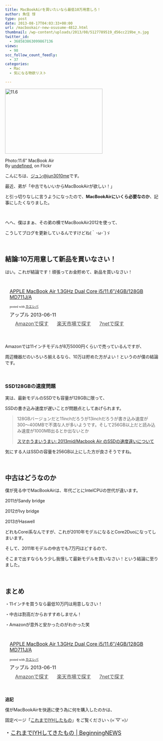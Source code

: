 ```yaml
---
title: MacBookAirを買いたいなら最低10万用意しろ！
author: 魚住 惇
type: post
date: 2013-08-17T04:03:33+00:00
url: /macbookair-new-osusume-4812.html
thumbnail: /wp-content/uploads/2013/08/5127789519_d56cc219be_n.jpg
twitter_id:
  - 368583863099867136
views:
  - 98
scc_follow_count_feedly:
  - 37
categories:
  - Mac
  - 気になる物欲リスト

---
```

<div class="wp-caption aligncenter" style="width: 330px;">
  <img decoding="async" loading="lazy" src="http://farm5.staticflickr.com/4006/5127789519_d56cc219be_n.jpg" alt="11.6" width="320" height="213" /></p> 
  
  <p class="wp-caption-text">
    Photo:11.6&#8243; MacBook Air<br />By <a href="http://www.flickr.com/photos/pahudson/5127789519/" target="_blank">undefined</a>, on Flickr
  </p>
</div>

<!--more-->

こんにちは、[ジュン@jun3010me][1]です。

最近、弟が「中古でもいいからMacBookAirが欲しい！」

と引っ切りなしに言うようになったので、**MacBookAirにいくら必要なのか**、記事にしたくなりました。

 

へへ、僕はまぁ、その弟の横でMacBookAir2012を使って、

こうしてブログを更新しているんですけどね(｀･ω･´)ゞ

 

## 結論:10万用意して新品を買いなさい！

はい。これが結論です！頑張ってお金貯めて、新品を買いなさい！

 

<div class="kaerebalink-box" style="text-align: left; padding-bottom: 20px; font-size: medium; /zoom: 1; overflow: hidden;">
  <div class="kaerebalink-image" style="float: left; margin: 0 15px 10px 0;">
    <a href="http://www.amazon.co.jp/exec/obidos/ASIN/B00DCMAHSS/jn050191-22/ref=nosim/" rel="nofollow" target="_blank"><img decoding="async" style="border: none;" src="http://ecx.images-amazon.com/images/I/21sLRgAX%2B7L._SL160_.jpg" alt="" /></a>
  </div>
  <div class="kaerebalink-info" style="line-height: 120%; /zoom: 1; overflow: hidden;">
    <div class="kaerebalink-name" style="margin-bottom: 10px; line-height: 120%;">
      <a href="http://www.amazon.co.jp/exec/obidos/ASIN/B00DCMAHSS/jn050191-22/ref=nosim/" rel="nofollow" target="_blank">APPLE MacBook Air 1.3GHz Dual Core i5/11.6&#8243;/4GB/128GB MD711J/A</a></p>
      <div class="kaerebalink-powered-date" style="font-size: 8pt; margin-top: 5px; font-family: verdana; line-height: 120%;">
        posted with <a href="http://kaereba.com" target="_blank">カエレバ</a>
      </div>
    </div>
    <div class="kaerebalink-detail" style="margin-bottom: 5px;">
      アップル 2013-06-11
    </div>
    <div class="kaerebalink-link1" style="margin-top: 10px; opacity: .80; filter: alpha(opacity=80);">
      <div class="shoplinkamazon" style="display: inline; margin-right: 5px; background: url('http://img.yomereba.com/simple5.gif') 0 0 no-repeat; padding: 2px 0 2px 18px; white-space: nowrap;">
        <a title="アマゾン" href="http://www.amazon.co.jp/gp/search?keywords=i5%2F11.6%20GB%2F128GB%20MD711J%2FA&__mk_ja_JP=%83J%83%5E%83J%83i&tag=jn050191-22" rel="nofollow" target="_blank">Amazonで探す</a>
      </div>
      <div class="shoplinkrakuten" style="display: inline; margin-right: 5px; background: url('http://img.yomereba.com/simple5.gif') 0 0 no-repeat; padding: 2px 0 2px 18px; white-space: nowrap;">
        <a title="楽天市場" href="http://hb.afl.rakuten.co.jp/hgc/0b392da9.3aef67b4.0b392daa.d09d4b3c/?pc=http%3A%2F%2Fsearch.rakuten.co.jp%2Fsearch%2Fmall%2Fi5%252F11.6%2520GB%252F128GB%2520MD711J%252FA%2F-%2Ff.1-p.1-s.1-sf.0-st.A-v.2%3Fx%3D0%26scid%3Daf_ich_link_urltxt%26m%3Dhttp%3A%2F%2Fm.rakuten.co.jp%2F" rel="nofollow" target="_blank">楽天市場で探す</a>
      </div>
      <div class="shoplinkseven" style="display: inline; margin-right: 5px; background: url('http://img.yomereba.com/simple5.gif') 0 0 no-repeat; padding: 2px 0 2px 18px; white-space: nowrap;">
        <a title="セブンネットショッピング" href="http://px.a8.net/svt/ejp?a8mat=25TN41+4Z7HV6+2N1Y+BW8O2&a8ejpredirect=http%3A%2F%2Fwww.7netshopping.jp%2Frelay%2Faffiliate%2FAnotherCompanyEntrance%2F%3FA8_PID%3Ds00000012319001%26VIEW_URL%3Dhttp%253A%252F%252Fwww.7netshopping.jp%252Fall%252Fsearch_result%252F-%252Fbprice%252Foff%252Fsort%252F0%252Fkword_in%252Fi5%25252F11.6%252520GB%25252F128GB%252520MD711J%25252FA%252FallGoods%252Fon%252Fsubmit.x%252F30%252Fdisp_result%252F1%252Fsubmit.y%252F9%252Fprvlg%252Foff%252Fnobuy%252Fon%252FsetProduct%252Foff%252Foop%252Fon%252Fctgy%252Fall%252FfromKeywordSearch%252Ftrue" rel="nofollow" target="_blank">7netで探す</a>
      </div>
    </div>
  </div>
  <div class="booklink-footer" style="clear: left;">
     
  </div>
</div>

Amazonでは11インチモデルが8万5000円くらいで売っているんですが、

周辺機器だのいろいろ揃えるなら、10万は貯めた方がよい！というのが僕の結論です。

 

### SSD128GBの速度問題

実は、最新モデルのSSDでも容量が128GBに限って、

SSDの書き込み速度が遅いことが問題点としてあげられます。

> 128GBバージョンだと11inchだろうが13inchだろうが書き込み速度が300〜400MBで不満な人が多いようです。そして256GB以上だと読み込み速度が1000MB出るとか出ないとか
> 
> <p class="origin">
>   <a href="http://umau-umai.blogspot.jp/2013/06/2013midmacbook-air-ssd.html" target="new">スマホうまいうまい: 2013mid/Macbook Air のSSDの速度違いについて</a>
> </p>

気にする人はSSDの容量を256GB以上にした方が良さそうですね。

 

## 中古はどうなのか

僕が見る中でMacBookAirは、年代ごとにIntelCPUの世代が違います。

2011がSandy bridge

2012がIvy bridge

2013がHaswell

どれもCorei系なんですが、これが2010年モデルになるとCore2Duoになってしまいます。

そして、2011年モデルの中古でも7万円ほどするので、

そこまで出すならもう少し我慢して最新モデルを買いなさい！という結論に至りました。

 

## まとめ

・11インチを買うなら最低10万円は用意しなさい！

・中古は割高だからおすすめしません！

・Amazonが意外と安かったのがわかった笑

 

<div class="kaerebalink-box" style="text-align: left; padding-bottom: 20px; font-size: medium; /zoom: 1; overflow: hidden;">
  <div class="kaerebalink-image" style="float: left; margin: 0 15px 10px 0;">
    <a href="http://www.amazon.co.jp/exec/obidos/ASIN/B00DCMAHSS/jn050191-22/ref=nosim/" rel="nofollow" target="_blank"><img decoding="async" style="border: none;" src="http://ecx.images-amazon.com/images/I/21sLRgAX%2B7L._SL160_.jpg" alt="" /></a>
  </div>
  <div class="kaerebalink-info" style="line-height: 120%; /zoom: 1; overflow: hidden;">
    <div class="kaerebalink-name" style="margin-bottom: 10px; line-height: 120%;">
      <a href="http://www.amazon.co.jp/exec/obidos/ASIN/B00DCMAHSS/jn050191-22/ref=nosim/" rel="nofollow" target="_blank">APPLE MacBook Air 1.3GHz Dual Core i5/11.6&#8243;/4GB/128GB MD711J/A</a></p>
      <div class="kaerebalink-powered-date" style="font-size: 8pt; margin-top: 5px; font-family: verdana; line-height: 120%;">
        posted with <a href="http://kaereba.com" target="_blank">カエレバ</a>
      </div>
    </div>
    <div class="kaerebalink-detail" style="margin-bottom: 5px;">
      アップル 2013-06-11
    </div>
    <div class="kaerebalink-link1" style="margin-top: 10px; opacity: .80; filter: alpha(opacity=80);">
      <div class="shoplinkamazon" style="display: inline; margin-right: 5px; background: url('http://img.yomereba.com/simple5.gif') 0 0 no-repeat; padding: 2px 0 2px 18px; white-space: nowrap;">
        <a title="アマゾン" href="http://www.amazon.co.jp/gp/search?keywords=i5%2F11.6%20GB%2F128GB%20MD711J%2FA&__mk_ja_JP=%83J%83%5E%83J%83i&tag=jn050191-22" rel="nofollow" target="_blank">Amazonで探す</a>
      </div>
      <div class="shoplinkrakuten" style="display: inline; margin-right: 5px; background: url('http://img.yomereba.com/simple5.gif') 0 0 no-repeat; padding: 2px 0 2px 18px; white-space: nowrap;">
        <a title="楽天市場" href="http://hb.afl.rakuten.co.jp/hgc/0b392da9.3aef67b4.0b392daa.d09d4b3c/?pc=http%3A%2F%2Fsearch.rakuten.co.jp%2Fsearch%2Fmall%2Fi5%252F11.6%2520GB%252F128GB%2520MD711J%252FA%2F-%2Ff.1-p.1-s.1-sf.0-st.A-v.2%3Fx%3D0%26scid%3Daf_ich_link_urltxt%26m%3Dhttp%3A%2F%2Fm.rakuten.co.jp%2F" rel="nofollow" target="_blank">楽天市場で探す</a>
      </div>
      <div class="shoplinkseven" style="display: inline; margin-right: 5px; background: url('http://img.yomereba.com/simple5.gif') 0 0 no-repeat; padding: 2px 0 2px 18px; white-space: nowrap;">
        <a title="セブンネットショッピング" href="http://px.a8.net/svt/ejp?a8mat=25TN41+4Z7HV6+2N1Y+BW8O2&a8ejpredirect=http%3A%2F%2Fwww.7netshopping.jp%2Frelay%2Faffiliate%2FAnotherCompanyEntrance%2F%3FA8_PID%3Ds00000012319001%26VIEW_URL%3Dhttp%253A%252F%252Fwww.7netshopping.jp%252Fall%252Fsearch_result%252F-%252Fbprice%252Foff%252Fsort%252F0%252Fkword_in%252Fi5%25252F11.6%252520GB%25252F128GB%252520MD711J%25252FA%252FallGoods%252Fon%252Fsubmit.x%252F30%252Fdisp_result%252F1%252Fsubmit.y%252F9%252Fprvlg%252Foff%252Fnobuy%252Fon%252FsetProduct%252Foff%252Foop%252Fon%252Fctgy%252Fall%252FfromKeywordSearch%252Ftrue" rel="nofollow" target="_blank">7netで探す</a>
      </div>
    </div>
  </div>
  <div class="booklink-footer" style="clear: left;">
     
  </div>
</div>

**追記**

僕がMacBookAirを快適に使う為に何を購入したのかは、

固定ページ「<a rel="nofollow" href="http://192.168.11.200:8000/iyh-page">これまでIYHしたもの</a>」をご覧くださいヽ(=´▽\`=)ﾉ 

<p style="font-size: 18px;">
  ・<a rel="nofollow" href="http://192.168.11.200:8000/iyh-page" target="_blank">これまでIYHしてきたもの | BeginningNEWS</a>
</p>

 [1]: https://twitter.com/jun3010me